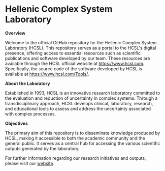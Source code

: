# Hellenic Complex System Laboratory

**Overview**

Welcome to the official GitHub repository for the Hellenic Complex System Laboratory (HCSL). This repository serves as a portal to the HCSL's digital presence, offering access to essential resources such as scientific publications and software developed by our team. These resources are available through the HCSL official website at https://www.hcsl.com. Specifically, the source code of the software developed by HCSL is available at https://www.hcsl.com/Tools/.

**About the Laboratory**

Established in 1993, HCSL is an innovative research laboratory committed to the evaluation and reduction of uncertainty in complex systems. Through a transdisciplinary approach, HCSL develops clinical, laboratory, research, and educational tools to assess and address the uncertainty associated with complex processes.

**Objectives**

The primary aim of this repository is to disseminate knowledge produced by HCSL, making it accessible to both the academic community and the general public. It serves as a central hub for accessing the various scientific outputs generated by the laboratory.

For further information regarding our research initiatives and outputs, please visit our [website]( https://www.hcsl.com).


